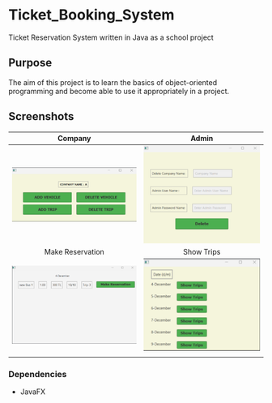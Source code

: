 # Ticket_Booking_System
Ticket Reservation System written in Java as a school project

## Purpose
The aim of this project is to learn the basics of object-oriented programming and become able to use it appropriately in a project.

## Screenshots
|                          Company                           |                             Admin                              |
:----------------------------------------------------------:|:--------------------------------------------------------------:
|     <img src="./Screenshots/company.png" width="400">      |        <img src="./Screenshots/admin.png" width="400">         | 
|                      Make Reservation                      |                           Show Trips                           |
| <img src="./Screenshots/make reservation.png" width="400"> | <img src="./Screenshots/date for reservation.png" width="400"> |
|                                                            |                                                                |

### Dependencies 
* JavaFX